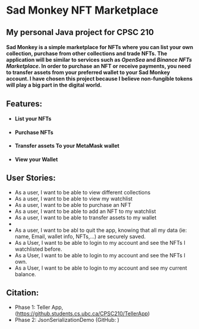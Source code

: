 # Sad Monkey NFT Marketplace

## My personal Java project for CPSC 210

#### Sad Monkey is a simple marketplace for NFTs where you can list your own collection, purchase from other collections and trade NFTs. The application will be similar to services such as *OpenSea* and *Binance NFTs Marketplace*. In order to purchase an NFT or receive payments, you need to transfer assets from your preferred wallet to your Sad Monkey account. I have chosen this project because I believe non-fungible tokens will play a big part in the digital world.

## **Features**:
- #### List your NFTs 
- #### Purchase NFTs
- #### Transfer assets To your MetaMask wallet
- #### View your Wallet



## User Stories:

- As a user, I want to be able to view different collections
- As a user, I want to be able to view my watchlist
- As a user, I want to be able to purchase an NFT
- As a user, I want to be able to add an NFT to my watchlist
- As a user, I want to be able to transfer assets to my wallet
- 
- As a user, I want to be abl to quit the app, knowing that all my data (ie: name, Email, wallet info, NFTs,...) are securely saved.
- As a User, I want to be able to login to my account and see the NFTs I watchlisted before.
- As a User, I want to be able to login to my account and see the NFTs I own.
- As a User, I want to be able to login to my account and see my current balance.


## Citation: 
- Phase 1: Teller App, (https://github.students.cs.ubc.ca/CPSC210/TellerApp)
- Phase 2: JsonSerializationDemo (GitHub: )
